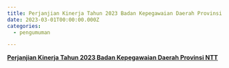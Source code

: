 ```yaml
---
title: Perjanjian Kinerja Tahun 2023 Badan Kepegawaian Daerah Provinsi NTT
date: 2023-03-01T00:00:00.000Z
categories:
  - pengumuman

---
```


[**Perjanjian Kinerja Tahun 2023 Badan Kepegawaian Daerah Provinsi NTT**](https://bkd.nttprov.go.id/web/wp-content/uploads/2024/06/1.2.-Perjanjian-Kinerja-Tahun-2023-Badan-Kepegawaian-Daerah-Provinsi-NTT.pdf)
